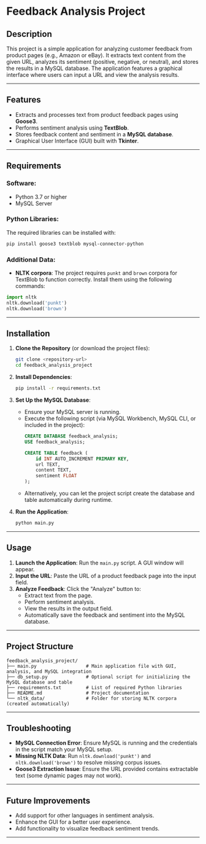 # Feedback Analysis Project

## Description
This project is a simple application for analyzing customer feedback from product pages (e.g., Amazon or eBay). It extracts text content from the given URL, analyzes its sentiment (positive, negative, or neutral), and stores the results in a MySQL database. The application features a graphical interface where users can input a URL and view the analysis results.

---

## Features
- Extracts and processes text from product feedback pages using **Goose3**.
- Performs sentiment analysis using **TextBlob**.
- Stores feedback content and sentiment in a **MySQL database**.
- Graphical User Interface (GUI) built with **Tkinter**.

---

## Requirements
### Software:
- Python 3.7 or higher
- MySQL Server

### Python Libraries:
The required libraries can be installed with:
```bash
pip install goose3 textblob mysql-connector-python
```

### Additional Data:
- **NLTK corpora**: The project requires `punkt` and `brown` corpora for TextBlob to function correctly. Install them using the following commands:
```python
import nltk
nltk.download('punkt')
nltk.download('brown')
```

---

## Installation

1. **Clone the Repository** (or download the project files):
   ```bash
   git clone <repository-url>
   cd feedback_analysis_project
   ```

2. **Install Dependencies**:
   ```bash
   pip install -r requirements.txt
   ```

3. **Set Up the MySQL Database**:
   - Ensure your MySQL server is running.
   - Execute the following script (via MySQL Workbench, MySQL CLI, or included in the project):
     ```sql
     CREATE DATABASE feedback_analysis;
     USE feedback_analysis;

     CREATE TABLE feedback (
         id INT AUTO_INCREMENT PRIMARY KEY,
         url TEXT,
         content TEXT,
         sentiment FLOAT
     );
     ```
   - Alternatively, you can let the project script create the database and table automatically during runtime.

4. **Run the Application**:
   ```bash
   python main.py
   ```

---

## Usage
1. **Launch the Application**: Run the `main.py` script. A GUI window will appear.
2. **Input the URL**: Paste the URL of a product feedback page into the input field.
3. **Analyze Feedback**: Click the "Analyze" button to:
   - Extract text from the page.
   - Perform sentiment analysis.
   - View the results in the output field.
   - Automatically save the feedback and sentiment into the MySQL database.

---

## Project Structure
```
feedback_analysis_project/
├── main.py                  # Main application file with GUI, analysis, and MySQL integration
├── db_setup.py              # Optional script for initializing the MySQL database and table
├── requirements.txt         # List of required Python libraries
├── README.md                # Project documentation
└── nltk_data/               # Folder for storing NLTK corpora (created automatically)
```

---

## Troubleshooting
- **MySQL Connection Error**: Ensure MySQL is running and the credentials in the script match your MySQL setup.
- **Missing NLTK Data**: Run `nltk.download('punkt')` and `nltk.download('brown')` to resolve missing corpus issues.
- **Goose3 Extraction Issue**: Ensure the URL provided contains extractable text (some dynamic pages may not work).

---

## Future Improvements
- Add support for other languages in sentiment analysis.
- Enhance the GUI for a better user experience.
- Add functionality to visualize feedback sentiment trends.

---


 
